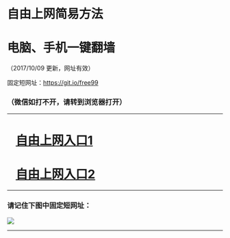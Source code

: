 ﻿# 自由上网简易方法

# 电脑、手机一键翻墙

（2017/10/09 更新，网址有效）

固定短网址：https://git.io/free99

### （微信如打不开，请转到浏览器打开）


***





# &nbsp;&nbsp; <a href="http://ft2895515822.fwq-tz-1001.info/fwqtz01.html?t=100900111877 " target="_blank">自由上网入口1</a>
# &nbsp;&nbsp; <a href="http://ft3274114973.fwq-tz-1002.info/fwqtz02.html?t=10090014734 " target="_blank">自由上网入口2</a>
***

### 请记住下图中固定短网址：

<img src="https://s3-us-west-2.amazonaws.com/fwq-1001/yjfq-20170905okok.png" /> 


***

